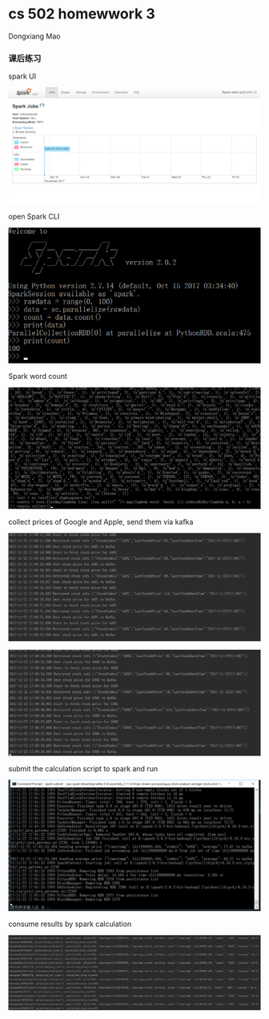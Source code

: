 

# cs 502 homewwork 3

Dongxiang Mao

### 课后练习

spark UI

![傲游截图20171101180618](https://raw.githubusercontent.com/maodx/markdown/master/homework3/screenshots/1.png)

open Spark CLI

![傲游截图20171101180634](https://raw.githubusercontent.com/maodx/markdown/master/homework3/screenshots/2.png)



Spark word count

![傲游截图20171101181641](https://raw.githubusercontent.com/maodx/markdown/master/homework3/screenshots/3.png)

collect prices of Google and Apple, send them via kafka

![傲游截图20171101211357](https://raw.githubusercontent.com/maodx/markdown/master/homework3/screenshots/4.png)

![傲游截图20171101211414](https://raw.githubusercontent.com/maodx/markdown/master/homework3/screenshots/5.png)

submit the calculation script to spark and run

![傲游截图20171101211439](https://raw.githubusercontent.com/maodx/markdown/master/homework3/screenshots/6.png)

consume results by spark calculation

![傲游截图20171103155139](https://raw.githubusercontent.com/maodx/markdown/master/homework3/screenshots/7.png)
